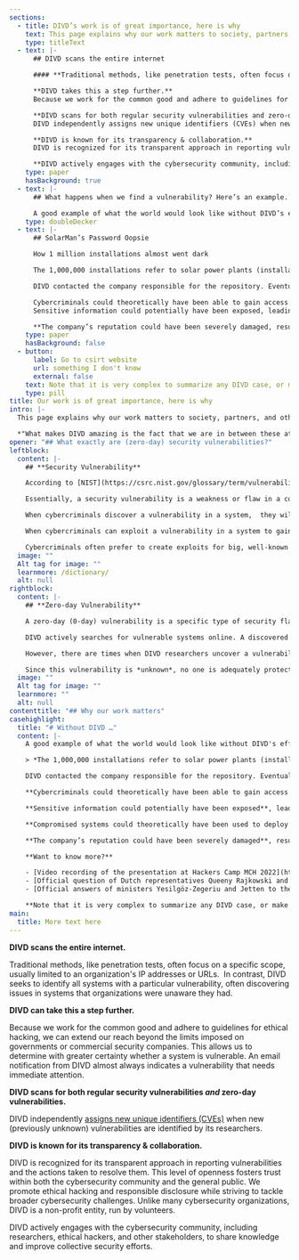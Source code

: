 ```yaml
---
sections:
  - title: DIVD’s work is of great importance, here is why
    text: This page explains why our work matters to society, partners, and other organizations.
    type: titleText
  - text: |-
      ## DIVD scans the entire internet

      #### **Traditional methods, like penetration tests, often focus on a specific scope, usually limited to an organization’s IP addresses or URLs.  In contrast, DIVD seeks to identify all systems with a particular vulnerability, often discovering issues in systems that organizations were unaware they had.**

      **DIVD takes this a step further.**
      Because we work for the common good and adhere to guidelines for ethical hacking, we extend our reach beyond the limits imposed on governments or commercial security companies. This allows us to determine with greater certainty whether a system is vulnerable. An email notification from DIVD always indicates a vulnerability that needs immediate attention.

      **DIVD scans for both regular security vulnerabilities and zero-day vulnerabilities.**
      DIVD independently assigns new unique identifiers (CVEs) when new (previously unknown) vulnerabilities are identified by its researchers.

      **DIVD is known for its transparency & collaboration.**
      DIVD is recognized for its transparent approach in reporting vulnerabilities and the actions taken to resolve them. This level of openness fosters trust within both the cybersecurity community and the general public. We promote ethical hacking and responsible disclosure while striving to tackle broader cybersecurity challenges. Unlike many cybersecurity organizations, DIVD is a non-profit entity, run by volunteers.

      **DIVD actively engages with the cybersecurity community, including researchers, ethical hackers, and other stakeholders, to share knowledge and improve collective security efforts.**
    type: paper
    hasBackground: true
  - text: |-
      ## What happens when we find a vulnerability? Here’s an example.

      A good example of what the world would look like without DIVD’s efforts is the SolarMan case. In 2022, a DIVD researcher found a GitHub repository containing the username and password for SolarMan’s Super Admin account. These credentials were visible to anyone who would visit the GitHub page, meaning that anyone in the world with internet access could have gained unauthorized access to nearly 1,000,000 installations.
    type: doubleDecker
  - text: |-
      ## SolarMan’s Password Oopsie

      How 1 million installations almost went dark

      The 1,000,000 installations refer to solar power plants (installations) managed through the SolarMan platform. These installations have a total power output of over 10GwP (gigawatts peak). Most of these systems are located in China and Australia, with a significant number of over 40,000 in The Netherlands.

      DIVD contacted the company responsible for the repository. Eventually, the exposed password was reset and the repository was deleted. But what if the vulnerability hadn’t been discovered and the credentials remained publicly available?

      Cybercriminals could theoretically have been able to gain access to the SolarMan Super Admin account, potentially controlling nearly 1,000,000 installations. They could theoretically have had the ability to alter system settings, disrupt services, or disable installations, causing widespread operational issues.
      Sensitive information could potentially have been exposed, leading to data breaches. Compromised systems could theoretically have been used to deploy malware, resulting in further security incidents and potential damage to connected networks.

      **The company’s reputation could have been severely damaged, resulting in a loss of trust from customers and partners.**
    type: paper
    hasBackground: false
  - button:
      label: Go to csirt website
      url: something I don't know
      external: false
    text: Note that it is very complex to summarize any DIVD case, or make accurate and precise assumptions about which risks were specifically mitigated. If you have any questions, please read about our case on the CSIRT
    type: pill
title: Our work is of great importance, here is why
intro: |-
  This page explains why our work matters to society, partners, and other organisations. 

  *"What makes DIVD amazing is the fact that we are in between these attackers and defenders. We attempt to take away attackers' weapons as quickly as possible by making people aware of these weapons. That has a lot of impact!" -  Max van der Horst (Researcher CSIRT)*
opener: "## What exactly are (zero-day) security vulnerabilities?"
leftblock:
  content: |-
    ## **Security Vulnerability**

    According to [NIST](https://csrc.nist.gov/glossary/term/vulnerability#:~:text=Definitions%3A,triggered%20by%20a%20threat%20source.) (National Institute of Standards and Technology), a vulnerability is a “w*eakness in an information system, system security procedures, internal controls, or implementation that could be exploited or triggered by a threat source.*”

    Essentially, a security vulnerability is a weakness or flaw in a computer system, network, or software that can be exploited by cybercriminals to gain unauthorized access to systems and/or cause damage. Common examples of vulnerabilities are misconfigurations, unpatched software or firmware, the use of weak or default passwords, and the use of old protocols and standards.

    When cybercriminals discover a vulnerability in a system,  they will try to create a way to exploit it, to achieve actions on objectives. An *[exploit](https://www.divd.nl/dictionary/)* is a malicious piece of code or script that can be used to take advantage of a system's vulnerability.

    When cybercriminals can exploit a vulnerability in a system to gain access to critical systems, they can potentially view, modify, delete, and/or extract sensitive data. As soon as an intruder gets in, secrets are no longer secret. If an organisation doesn't find and mitigate vulnerabilities in time, the consequences can be severe, ranging from financial losses to irreparable damage to the organisation's reputation.

    Cybercriminals often prefer to create exploits for big, well-known issues because they can use those exploits to create powerful, cheap attacks that have worked for many years and on many systems.
  image: ""
  Alt tag for image: ""
  learnmore: /dictionary/
  alt: null
rightblock:
  content: |-
    ## **Zero-day Vulnerability**

    A zero-day (0-day) vulnerability is a specific type of security flaw. It defines a vulnerability that is *unknown* to the software developers and the security community at the time it is discovered by hackers. Against popular belief, this does not necessarily make a zero-day vulnerability a 'critical'  or 'highly exploitable' vulnerability. It only means that there is no fix released for it yet.

    DIVD actively searches for vulnerable systems online. A discovered vulnerability is directly reported to the vendor. The vendor or partner agrees with DIVD to keep the software vulnerability a secret so that the vulnerability can remain secret. This gives the vendor a little time to create and release a security update (a so-called 'patch' or 'hotfix') to fix the vulnerability. Thus, the vendor is aware of the issue and provides a fix.

    However, there are times when DIVD researchers uncover a vulnerability that has *never* been discovered before. For example, this could be a flaw in core components of operating systems (such as Windows, macOS, or Linux) or a vulnerability in a widely used network protocol that has previously gone unnoticed.

    Since this vulnerability is *unknown*, no one is adequately protected against it. The vendor needs to disclose information about the vulnerability to its partners, but in doing so, they also unintentionally but unavoidably inform cybercriminals about the occurrence of a weakness in their software. This is when a race against the clock begins. Who works faster, the software vendor crafting and distributing a patch, or the cybercriminals crafting and deploying an exploit?
  image: ""
  Alt tag for image: ""
  learnmore: ""
  alt: null
contenttitle: "## Why our work matters"
casehighlight:
  title: "# Without DIVD …"
  content: |-
    A good example of what the world would look like without DIVD's efforts is[ the SolarMan case](https://csirt.divd.nl/cases/DIVD-2022-00009/). In 2022, a DIVD researcher found a GitHub repository containing the username and password for SolarMan’s Super Admin account. These credentials were visible to anyone who would visit the GitHub page, meaning that anyone in the world with internet access could have gained unauthorized access to nearly 1,000,000 installations!

    > *The 1,000,000 installations refer to solar power plants (installations) managed through the SolarMan platform. These installations have a total power output of over 10GwP (gigawatts peak). Most of these systems are located in China and Australia, with a significant number of over 40,000 in the Netherlands.* *Reference: [csirt.divd.nl](https://csirt.divd.nl/cases/DIVD-2022-00009/).*

    DIVD contacted the company responsible for the repository. Eventually, the exposed password was reset and the repository was deleted. But what if the vulnerability hadn't been discovered and the credentials remained publicly available?*

    **Cybercriminals could theoretically have been able to gain access to the SolarMan Super Admin account**, potentially controlling nearly 1,000,000 installations. They could theoretically have had the ability to alter system settings, disrupt services, or disable installations, causing widespread operational issues.

    **Sensitive information could potentially have been exposed**, leading to data breaches.

    **Compromised systems could theoretically have been used to deploy malware**, resulting in further security incidents and potential damage to connected networks.

    **The company’s reputation could have been severely damaged**, resulting in a loss of trust from customers and partners.

    **Want to know more?**

    - [Video recording of the presentation at Hackers Camp MCH 2022](https://media.ccc.de/v/mch2022-350-iot-international-outage-technology-disclosure-of-divd-2022-00009-)
    - [Official question of Dutch representatives Queeny Rajkowski and Silvio Erkens to ministers Yesilgöz-Zegeriu and Jetten](https://www.tweedekamer.nl/kamerstukken/kamervragen/detail?id=2022D33896&did=2022D33896)
    - [Official answers of ministers Yesilgöz-Zegeriu and Jetten to the question of Dutch representatives Queeny Rajkowski and Silvio Erkens](https://www.tweedekamer.nl/kamerstukken/kamervragen/detail?id=2022Z15333&did=2022D31877)

    **Note that it is very complex to summarize any DIVD case, or make accurate and precise assumptions about which risks were specifically mitigated. If you have any questions, please read about our case on the CSIRT page and [contact DIVD](https://www.divd.nl/contact/).*
main:
  title: More text here
---
```

**DIVD scans the entire internet.** 

Traditional methods, like penetration tests, often focus on a specific scope, usually limited to an organization's IP addresses or URLs.  In contrast, DIVD seeks to identify all systems with a particular vulnerability, often discovering issues in systems that organizations were unaware they had.

**DIVD can take this a step further.** 

Because we work for the common good and adhere to guidelines for ethical hacking, we can extend our reach beyond the limits imposed on governments or commercial security companies. This allows us to determine with greater certainty whether a system is vulnerable. An email notification from DIVD almost always indicates a vulnerability that needs immediate attention.

**DIVD scans for both regular security vulnerabilities *and* zero-day vulnerabilities.** 

DIVD independently [assigns new unique identifiers (CVEs)](https://csirt.divd.nl/cna/) when new (previously unknown) vulnerabilities are identified by its researchers.

**DIVD is known for its transparency & collaboration.**

DIVD is recognized for its transparent approach in reporting vulnerabilities and the actions taken to resolve them. This level of openness fosters trust within both the cybersecurity community and the general public. We promote ethical hacking and responsible disclosure while striving to tackle broader cybersecurity challenges. Unlike many cybersecurity organizations, DIVD is a non-profit entity, run by volunteers.

DIVD actively engages with the cybersecurity community, including researchers, ethical hackers, and other stakeholders, to share knowledge and improve collective security efforts.








